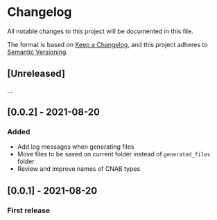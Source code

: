 # Changelog
All notable changes to this project will be documented in this file.

The format is based on [Keep a Changelog](https://keepachangelog.com/en/1.0.0/),
and this project adheres to [Semantic Versioning](https://semver.org/spec/v2.0.0.html).

## [Unreleased]

...

## [0.0.2] - 2021-08-20
### Added
- Add log messages when generating files
- Move files to be saved on current folder instead of `generated_files` folder
- Review and improve names of CNAB types

## [0.0.1] - 2021-08-20
### First release
